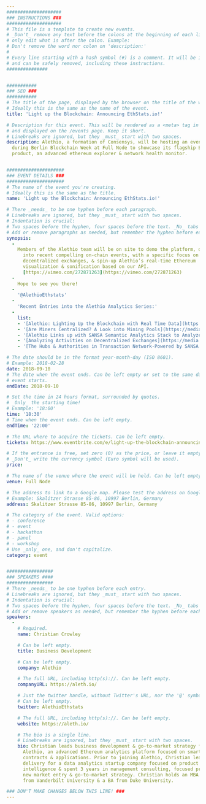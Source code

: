 ```yaml
---
####################
### INSTRUCTIONS ###
####################
# This file is a template to create new events.
# _Don't_ remove any text before the colons at the beginning of each line,
# only edit what is after the colon. Example:
# Don't remove the word nor colon on 'description:'
#
# Every line starting with a hash symbol (#) is a comment. It will be ignored
# and can be safely removed, including these instructions.
###############


###########
### SEO ###
###########
# The title of the page, displayed by the browser on the title of the window.
# Ideally this is the same as the name of the event.
title: 'Light up the Blockchain: Announcing EthStats.io!'

# Description for this event. This will be rendered as a <meta> tag in the HTML,
# and displayed on the /events page. Keep it short.
# Linebreaks are ignored, but they _must_ start with two spaces.
description: Alethio, a formation of Consensys, will be hosting an event
  during Berlin Blockchain Week at Full Node to showcase its flagship EthStats
  product, an advanced ethereum explorer & network health monitor.


#####################
### EVENT DETAILS ###
#####################
# The name of the event you're creating.
# Ideally this is the same as the title.
name: 'Light up the Blockchain: Announcing EthStats.io!'

# There _needs_ to be one hyphen before each paragraph.
# Linebreaks are ignored, but they _must_ start with two spaces.
# Indentation is crucial:
# Two spaces before the hyphen, four spaces before the text. _No_ tabs allowed.
# Add or remove paragraphs as needed, but remember the hyphen before each entry.
synopsis:
  -
    Members of the Alethio team will be on site to demo the platform, dive
      into recent compelling on-chain events, with a specific focus on
      decentralized exchanges, & spin-up Alethio’s real-time Ethereum
      visualization & sonification based on our API.
      [https://vimeo.com/272871263](https://vimeo.com/272871263)
  -
    Hope to see you there!
  -
    '@AlethioEthstats'
  -
    'Recent Entries into the Alethio Analytics Series:'
  -
    list:
    - '[Alethio: Lighting Up the Blockchain with Real Time Data](https://media.consensys.net/alethio-lighting-up-the-blockchain-with-real-time-stats-a80bb30576db)'
    - '[Are Miners Centralized? A Look into Mining Pools](https://media.consensys.net/are-miners-centralized-a-look-into-mining-pools-b594425411dc)'
    - '[Alethio Links up with SANSA Semantic Analytics Stack to Analyze Ethereum at New Scales](https://media.consensys.net/alethio-links-up-with-sansa-semantic-analytics-stack-to-analyze-ethereum-at-new-scales-b26055540167)'
    - '[Analyzing Activities on Decentralized Exchanges](https://media.consensys.net/analyzing-activities-on-decentralized-exchanges-847e95570444)'
    - '[The Hubs & Authorities in Transaction Network-Powered by SANSA and Graph Analysis](https://media.consensys.net/the-hubs-authorities-in-transaction-network-powered-by-sansa-and-graph-analysis-9bf271c2e5f9)'

# The date should be in the format year-month-day (ISO 8601).
# Example: 2018-02-28
date: 2018-09-10
# The date when the event ends. Can be left empty or set to the same day the
# event starts.
endDate: 2018-09-10

# Set the time in 24 hours format, surrounded by quotes.
# _Only_ the starting time!
# Example: '18:00'
time: '18:30'
# Time when the event ends. Can be left empty.
endTime: '22:00'

# The URL where to acquire the tickets. Can be left empty.
tickets: https://www.eventbrite.com/e/light-up-the-blockchain-announcing-ethstatsio-tickets-49180351756

# If the entrance is free, set zero (0) as the price, or leave it empty.
# _Don't_ write the currency symbol (Euro symbol will be used).
price: 

# The name of the venue where the event will be held. Can be left empty.
venue: Full Node

# The address to link to a Google map. Please test the address on Google Maps.
# Example: Skalitzer Strasse 85-86, 10997 Berlin, Germany
address: Skalitzer Strasse 85-86, 10997 Berlin, Germany

# The category of the event. Valid options:
# - conference
# - event
# - hackathon
# - panel
# - workshop
# Use _only_ one, and don't capitalize.
category: event


#################
### SPEAKERS ####
#################
# There _needs_ to be one hyphen before each entry.
# Linebreaks are ignored, but they _must_ start with two spaces.
# Indentation is crucial:
# Two spaces before the hyphen, four spaces before the text. _No_ tabs allowed.
# Add or remove speakers as needed, but remember the hyphen before each entry.
speakers:
  -
    # Required.
    name: Christian Crowley

    # Can be left empty.
    title: Business Development

    # Can be left empty.
    company: Alethio

    # The full URL, including http(s)://. Can be left empty.
    companyURL: https://aleth.io/

    # Just the twitter handle, without Twitter's URL, nor the '@' symbol.
    # Can be left empty.
    twitter: AlethioEthstats

    # The full URL, including http(s)://. Can be left empty.
    website: https://aleth.io/

    # The bio is a single line.
    # Linebreaks are ignored, but they _must_ start with two spaces.
    bio: Christian leads business development & go-to-market strategy for
      Alethio, an advanced Ethereum analytics platform focused on smart
      contracts & applications. Prior to joining Alethio, Christian lead
      delivery for a data analytics startup company focused on product
      intelligence & spent 3 years in management consulting, focused primarily
      new market entry & go-to-market strategy. Christian holds an MBA & JD
      from Vanderbilt University & a BA from Duke University.

### DON'T MAKE CHANGES BELOW THIS LINE! ###
---
```

<!-- ### DON'T MAKE CHANGES BELOW THIS LINE! ### -->

<Event-Content/>
